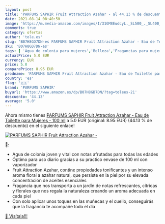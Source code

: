 ```yaml
---
layout: post
title: 'PARFUMS SAPHIR Fruit Attraction Azahar - al 44.13 % de descuento'
date: 2021-08-14 08:40:50
image: 'https://m.media-amazon.com/images/I/31GM8EudcyL._SL500_._SL400_.jpg'
comments: true
category: ofertas
author: 'tole.es'
slug: 'B07H8GD7DN-es PARFUMS SAPHIR Fruit Attraction Azahar - Eau de Toilette...'
sku: 'B07H8GD7DN-es'
tags: [ 'Agua de colonia para mujeres','Belleza','Fragancias para mujeres','Perfumes y fragancias','de','eau','parfums saphir','toilette', ]
actualPrice: 5.0 EUR
currency: EUR
price: 5.0
comparePrice: 8.95 EUR
prodname: 'PARFUMS SAPHIR Fruit Attraction Azahar - Eau de Toilette para Mujeres - 100 ml'
country: 'es'
flag: '🇪🇸'
brand: 'PARFUMS SAPHIR'
buyurl: 'https://www.amazon.es/dp/B07H8GD7DN/?tag=tolees-21'
descuento: '44.13'
average: '5.0'
---
```


Ahora mismo tienes [PARFUMS SAPHIR Fruit Attraction Azahar - Eau de Toilette para Mujeres - 100 ml](https://www.amazon.es/dp/B07H8GD7DN/?tag=tolees-21) a 5.0 EUR (original: 8.95 EUR) (44.13 %  de descuento) en el siguiente enlace!

[![PARFUMS SAPHIR Fruit Attraction Azahar -](https://m.media-amazon.com/images/I/31GM8EudcyL._SL500_._SL400_.jpg)](https://www.amazon.es/dp/B07H8GD7DN/?tag=tolees-21)

🔎:

- Agua de colonia joven y vital con notas afrutadas para todas las edades
- Óptimo para uso diario gracias a su practico envase de 100 ml con vaporizador
- Fruit Attraction Azahar, contine propiedades tonificantes y un intenso aroma floral a azahar natural, que persiste en la piel por su elevada concentración de aceites esenciales
- Fragancia que nos transporta a un jardín de notas refrescantes, cítricas y florales que nos regala la naturaleza creando un aroma adecuada en cada piel
- Con solo aplicar unos toques en las muñecas y el cuello, conseguirás que la fragancia te acompañe todo el día

[🛒 Visítala!!!](https://www.amazon.es/dp/B07H8GD7DN/?tag=tolees-21)
